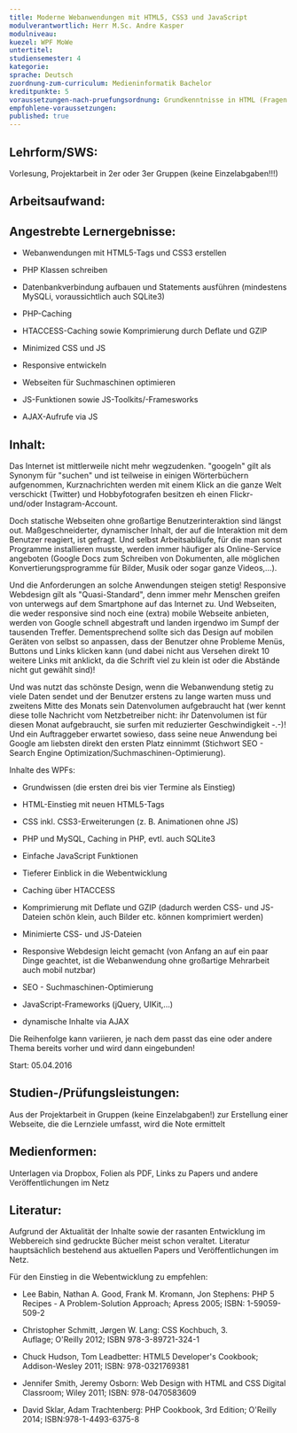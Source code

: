 ```yaml
---
title: Moderne Webanwendungen mit HTML5, CSS3 und JavaScript
modulverantwortlich: Herr M.Sc. Andre Kasper
modulniveau:
kuezel: WPF MoWe
untertitel:
studiensemester: 4
kategorie:
sprache: Deutsch
zuordnung-zum-curriculum: Medieninformatik Bachelor
kreditpunkte: 5
voraussetzungen-nach-pruefungsordnung: Grundkenntnisse in HTML (Fragen wie "Was ist ein Tag?" oder "Welcher Tag leitet einen Link ein?" sollten beantwortet werden können) und der Aufbau einer CSS-Datei sollte bekannt sein. Falls Sie noch komplett neu in der Webentwicklung sind, kontaktieren Sie mich mit ausreichend Vorlauf. Ich kann Skripte und Übungen für den Einstieg auf Anfrage bereitstellen!
empfohlene-voraussetzungen: 
published: true
---
```


## Lehrform/SWS:
Vorlesung, Projektarbeit in 2er oder 3er Gruppen (keine Einzelabgaben!!!)

## Arbeitsaufwand:

## Angestrebte Lernergebnisse:
- Webanwendungen mit HTML5-Tags und CSS3 erstellen

- PHP Klassen schreiben

- Datenbankverbindung aufbauen und Statements ausführen (mindestens MySQLi, voraussichtlich auch SQLite3)

- PHP-Caching

- HTACCESS-Caching sowie Komprimierung durch Deflate und GZIP

- Minimized CSS und JS

- Responsive entwickeln

- Webseiten für Suchmaschinen optimieren

- JS-Funktionen sowie JS-Toolkits/-Framesworks

- AJAX-Aufrufe via JS

## Inhalt:
Das Internet ist mittlerweile nicht mehr wegzudenken. "googeln" gilt als Synonym für "suchen" und ist teilweise in einigen Wörterbüchern aufgenommen, Kurznachrichten werden mit einem Klick an die ganze Welt verschickt (Twitter) und Hobbyfotografen besitzen eh einen Flickr- und/oder Instagram-Account.  


Doch statische Webseiten ohne großartige Benutzerinteraktion sind längst out. Maßgeschneiderter, dynamischer Inhalt, der auf die Interaktion mit dem Benutzer reagiert, ist gefragt. Und selbst Arbeitsabläufe, für die man sonst Programme installieren musste, werden immer häufiger als Online-Service angeboten (Google Docs zum Schreiben von Dokumenten, alle möglichen Konvertierungsprogramme für Bilder, Musik oder sogar ganze Videos,…).  


Und die Anforderungen an solche Anwendungen steigen stetig! Responsive Webdesign gilt als "Quasi-Standard", denn immer mehr Menschen greifen von unterwegs auf dem Smartphone auf das Internet zu. Und Webseiten, die weder responsive sind noch eine (extra) mobile Webseite anbieten, werden von Google schnell abgestraft und landen irgendwo im Sumpf der tausenden Treffer. Dementsprechend sollte sich das Design auf mobilen Geräten von selbst so anpassen, dass der Benutzer ohne Probleme Menüs, Buttons und Links klicken kann (und dabei nicht aus Versehen direkt 10 weitere Links mit anklickt, da die Schrift viel zu klein ist oder die Abstände nicht gut gewählt sind)!  


Und was nutzt das schönste Design, wenn die Webanwendung stetig zu viele Daten sendet und der Benutzer erstens zu lange warten muss und zweitens Mitte des Monats sein Datenvolumen aufgebraucht hat (wer kennt diese tolle Nachricht vom Netzbetreiber nicht: ihr Datenvolumen ist für diesen Monat aufgebraucht, sie surfen mit reduzierter Geschwindigkeit -.-)! Und ein Auftraggeber erwartet sowieso, dass seine neue Anwendung bei Google am liebsten direkt den ersten Platz einnimmt (Stichwort SEO - Search Engine Optimization/Suchmaschinen-Optimierung).  


Inhalte des WPFs:  




- Grundwissen (die ersten drei bis vier Termine als Einstieg)



- HTML-Einstieg mit neuen HTML5-Tags

- CSS inkl. CSS3-Erweiterungen (z. B. Animationen ohne JS)

- PHP und MySQL, Caching in PHP, evtl. auch SQLite3

- Einfache JavaScript Funktionen





- Tieferer Einblick in die Webentwicklung



- Caching über HTACCESS

- Komprimierung mit Deflate und GZIP (dadurch werden CSS- und JS-Dateien schön klein, auch Bilder etc. können komprimiert werden)

- Minimierte CSS- und JS-Dateien

- Responsive Webdesign leicht gemacht (von Anfang an auf ein paar Dinge geachtet, ist die Webanwendung ohne großartige Mehrarbeit auch mobil nutzbar)

- SEO - Suchmaschinen-Optimierung

- JavaScript-Frameworks (jQuery, UIKit,…)

- dynamische Inhalte via AJAX







Die Reihenfolge kann variieren, je nach dem passt das eine oder andere Thema bereits vorher und wird dann eingebunden!   


Start: 05.04.2016

## Studien-/Prüfungsleistungen:
Aus der Projektarbeit in Gruppen (keine Einzelabgaben!) zur Erstellung einer Webseite, die die Lernziele umfasst, wird die Note ermittelt

## Medienformen:
Unterlagen via Dropbox, Folien als PDF, Links zu Papers und andere Veröffentlichungen im Netz

## Literatur:
Aufgrund der Aktualität der Inhalte sowie der rasanten Entwicklung im Webbereich sind gedruckte Bücher meist schon veraltet. Literatur hauptsächlich bestehend aus aktuellen Papers und Veröffentlichungen im Netz.  


Für den Einstieg in die Webentwicklung zu empfehlen:  




- Lee Babin, Nathan A. Good, Frank M. Kromann, Jon Stephens: PHP 5 Recipes - A Problem-Solution Approach; Apress 2005; ISBN: 1-59059-509-2

- Christopher Schmitt, Jørgen W. Lang: CSS Kochbuch, 3. Auflage; O'Reilly 2012; ISBN 978-3-89721-324-1

- Chuck Hudson, Tom Leadbetter: HTML5 Developer's Cookbook; Addison-Wesley 2011; ISBN: 978-0321769381

- Jennifer Smith, Jeremy Osborn: Web Design with HTML and CSS Digital Classroom; Wiley 2011; ISBN: 978-0470583609

- David Sklar, Adam Trachtenberg: PHP Cookbook, 3rd Edition; O'Reilly 2014; ISBN:978-1-4493-6375-8

